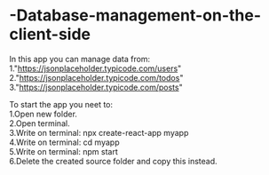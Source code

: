 # -Database-management-on-the-client-side
In this app you can manage data from:  
1."https://jsonplaceholder.typicode.com/users"  
2."https://jsonplaceholder.typicode.com/todos"  
3."https://jsonplaceholder.typicode.com/posts"  

To start the app you neet to:  
1.Open new folder.  
2.Open terminal.  
3.Write on terminal: npx create-react-app myapp  
4.Write on terminal: cd myapp  
5.Write on terminal: npm start  
6.Delete the created source folder and copy this instead.  
